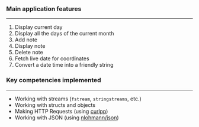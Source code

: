 ### Main application features
***
1. Display current day
2. Display all the days of the current month
3. Add note
4. Display note
5. Delete note
6. Fetch live date for coordinates
7. Convert a date time into a friendly string

### Key competencies implemented
***
- Working with streams (```fstream```, ```stringstreams```, etc.)
- Working with structs and objects
- Making HTTP Requests (using [curlpp](https://www.curlpp.org/))
- Working with JSON (using [nlohmann/json](https://github.com/nlohmann/json))
